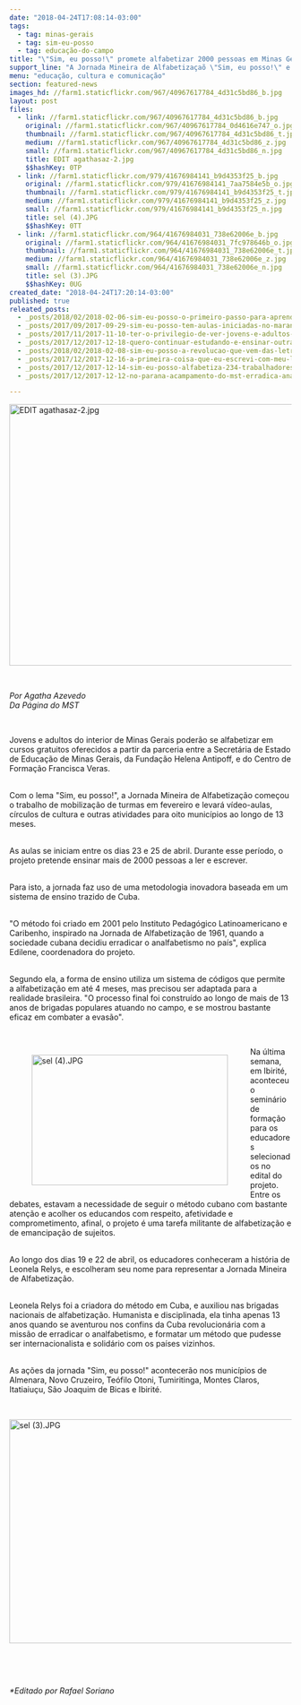 ```yaml
---
date: "2018-04-24T17:08:14-03:00"
tags:
  - tag: minas-gerais
  - tag: sim-eu-posso
  - tag: educação-do-campo
title: "\"Sim, eu posso!\" promete alfabetizar 2000 pessoas em Minas Gerais"
support_line: "A Jornada Mineira de Alfabetizaçaõ \"Sim, eu posso!\" e Círculos de Cultura iniciou a fase de mobilização em fevereiro e oferece aulas gratuitas para jovens e adultos em 8 municípios do interior."
menu: "educação, cultura e comunicação"
section: featured-news
images_hd: //farm1.staticflickr.com/967/40967617784_4d31c5bd86_b.jpg
layout: post
files:
  - link: //farm1.staticflickr.com/967/40967617784_4d31c5bd86_b.jpg
    original: //farm1.staticflickr.com/967/40967617784_0d4616e747_o.jpg
    thumbnail: //farm1.staticflickr.com/967/40967617784_4d31c5bd86_t.jpg
    medium: //farm1.staticflickr.com/967/40967617784_4d31c5bd86_z.jpg
    small: //farm1.staticflickr.com/967/40967617784_4d31c5bd86_n.jpg
    title: EDIT agathasaz-2.jpg
    $$hashKey: 0TP
  - link: //farm1.staticflickr.com/979/41676984141_b9d4353f25_b.jpg
    original: //farm1.staticflickr.com/979/41676984141_7aa7584e5b_o.jpg
    thumbnail: //farm1.staticflickr.com/979/41676984141_b9d4353f25_t.jpg
    medium: //farm1.staticflickr.com/979/41676984141_b9d4353f25_z.jpg
    small: //farm1.staticflickr.com/979/41676984141_b9d4353f25_n.jpg
    title: sel (4).JPG
    $$hashKey: 0TT
  - link: //farm1.staticflickr.com/964/41676984031_738e62006e_b.jpg
    original: //farm1.staticflickr.com/964/41676984031_7fc978646b_o.jpg
    thumbnail: //farm1.staticflickr.com/964/41676984031_738e62006e_t.jpg
    medium: //farm1.staticflickr.com/964/41676984031_738e62006e_z.jpg
    small: //farm1.staticflickr.com/964/41676984031_738e62006e_n.jpg
    title: sel (3).JPG
    $$hashKey: 0UG
created_date: "2018-04-24T17:20:14-03:00"
published: true
releated_posts:
  - _posts/2018/02/2018-02-06-sim-eu-posso-o-primeiro-passo-para-aprender-a-ler-e-escrever-ja-foi-dado-em-minas-gerais.md
  - _posts/2017/09/2017-09-29-sim-eu-posso-tem-aulas-iniciadas-no-maranhao.md
  - _posts/2017/11/2017-11-10-ter-o-privilegio-de-ver-jovens-e-adultos-aprendendo-a-ler-e-escrever-e-algo-extraordinario.md
  - _posts/2017/12/2017-12-18-quero-continuar-estudando-e-ensinar-outras-pessoas-a-ler-e-escrever.md
  - _posts/2018/02/2018-02-08-sim-eu-posso-a-revolucao-que-vem-das-letras.md
  - _posts/2017/12/2017-12-16-a-primeira-coisa-que-eu-escrevi-com-meu-lapis-e-caderno-novo-foi-mst.md
  - _posts/2017/12/2017-12-14-sim-eu-posso-alfabetiza-234-trabalhadores-sem-terra-no-extremo-sul-da-bahia.md
  - _posts/2017/12/2017-12-12-no-parana-acampamento-do-mst-erradica-analfabetismo-com-o-sim-eu-posso.md

---
```

<p><img alt="EDIT agathasaz-2.jpg" height="467" src="//farm1.staticflickr.com/967/40967617784_4d31c5bd86_b.jpg" width="700" /></p>

<p>&nbsp;</p>

<p><em>Por Agatha Azevedo<br />
Da P&aacute;gina do MST</em></p>

<p>&nbsp;</p>

<p>Jovens e adultos do interior de Minas Gerais poder&atilde;o se alfabetizar em cursos gratuitos oferecidos a partir da parceria entre a Secret&aacute;ria de Estado de Educa&ccedil;&atilde;o de Minas Gerais, da Funda&ccedil;&atilde;o Helena Antipoff, e do Centro de Forma&ccedil;&atilde;o Francisca Veras.</p>

<p><br />
Com o lema &quot;Sim, eu posso!&quot;, a Jornada Mineira de Alfabetiza&ccedil;&atilde;o come&ccedil;ou o trabalho de mobiliza&ccedil;&atilde;o de turmas em fevereiro e levar&aacute; v&iacute;deo-aulas, c&iacute;rculos de cultura e outras atividades para oito munic&iacute;pios ao longo de 13 meses.</p>

<p><br />
As aulas se iniciam entre os dias 23 e 25 de abril. Durante esse per&iacute;odo, o projeto pretende ensinar mais de 2000 pessoas a ler e escrever.</p>

<p><br />
Para isto, a jornada faz uso de uma metodologia inovadora baseada em um sistema de ensino trazido de Cuba.</p>

<p><br />
&quot;O m&eacute;todo foi criado em 2001 pelo Instituto Pedag&oacute;gico Latinoamericano e Caribenho, inspirado na Jornada de Alfabetiza&ccedil;&atilde;o de 1961, quando a sociedade cubana decidiu erradicar o analfabetismo no pa&iacute;s&quot;, explica Edilene, coordenadora do projeto.</p>

<p><br />
Segundo ela, a forma de ensino utiliza um sistema de c&oacute;digos que permite a alfabetiza&ccedil;&atilde;o em at&eacute; 4 meses, mas precisou ser adaptada para a realidade brasileira. &quot;O processo final foi constru&iacute;do ao longo de mais de 13 anos de brigadas populares atuando no campo, e se mostrou bastante eficaz em combater a evas&atilde;o&quot;.</p>

<p>&nbsp;</p>

<figure class="image" style="float:left"><img alt="sel (4).JPG" height="233" src="//farm1.staticflickr.com/979/41676984141_b9d4353f25_b.jpg" width="350" />
<figcaption></figcaption>
</figure>

<p>Na &uacute;ltima semana, em Ibirit&eacute;, aconteceu o semin&aacute;rio de forma&ccedil;&atilde;o para os educadores selecionados no edital do projeto. Entre os debates, estavam a necessidade de seguir o m&eacute;todo cubano com bastante aten&ccedil;&atilde;o e acolher os educandos com respeito, afetividade e comprometimento, afinal, o projeto &eacute; uma tarefa militante de alfabetiza&ccedil;&atilde;o e de emancipa&ccedil;&atilde;o de sujeitos.</p>

<p><br />
Ao longo dos dias 19 e 22 de abril, os educadores conheceram a hist&oacute;ria de Leonela Relys, e escolheram seu nome para representar a Jornada Mineira de Alfabetiza&ccedil;&atilde;o.</p>

<p><br />
Leonela Relys foi a criadora do m&eacute;todo em Cuba, e auxiliou nas brigadas nacionais de alfabetiza&ccedil;&atilde;o. Humanista e disciplinada, ela tinha apenas 13 anos quando se aventurou nos confins da Cuba revolucion&aacute;ria com a miss&atilde;o de erradicar o analfabetismo, e formatar um m&eacute;todo que pudesse ser internacionalista e solid&aacute;rio com os pa&iacute;ses vizinhos.</p>

<p><br />
As a&ccedil;&otilde;es da jornada &quot;Sim, eu posso!&quot; acontecer&atilde;o nos munic&iacute;pios de Almenara, Novo Cruzeiro, Te&oacute;filo Otoni, Tumiritinga, Montes Claros, Itatiaiu&ccedil;u, S&atilde;o Joaquim de Bicas e Ibirit&eacute;.</p>

<p>&nbsp;</p>

<p><img alt="sel (3).JPG" height="400" src="//farm1.staticflickr.com/964/41676984031_738e62006e_b.jpg" width="600" /></p>

<p>&nbsp;</p>

<p>&nbsp;</p>

<p><em>*Editado por Rafael Soriano</em></p>
